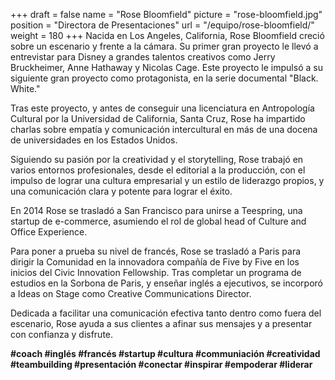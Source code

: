 +++
draft		= false
name		= "Rose Bloomfield"
picture		= "rose-bloomfield.jpg"
position 	= "Directora de Presentaciones"
url			= "/equipo/rose-bloomfield/"
weight		= 180
+++
Nacida en Los Angeles, California, Rose Bloomfield creció sobre un escenario y frente a la cámara. Su primer gran proyecto le llevó a entrevistar para Disney a grandes talentos creativos como Jerry Bruckheimer, Anne Hathaway y Nicolas Cage. Este proyecto le impulsó a su siguiente gran proyecto como protagonista, en la serie documental "Black. White."

Tras este proyecto, y antes de conseguir una licenciatura en Antropología Cultural por la Universidad de California, Santa Cruz, Rose ha impartido charlas sobre empatía y comunicación intercultural en más de una docena de universidades en los Estados Unidos.

Siguiendo su pasión por la creatividad y el storytelling, Rose trabajó en varios entornos profesionales, desde el editorial a la producción, con el impulso de lograr una cultura empresarial y un estilo de liderazgo propios, y una comunicación clara y potente para lograr el éxito.

En 2014 Rose se trasladó a San Francisco para unirse a Teespring, una startup de e-commerce, asumiendo el rol de  global head of Culture and Office Experience.

Para poner a prueba su nivel de francés, Rose se trasladó a Paris para dirigir la Comunidad en la innovadora compañía de Five by Five en los inicios del Civic Innovation Fellowship. Tras completar un programa de estudios en la Sorbona de Paris, y enseñar inglés a ejecutivos, se incorporó a Ideas on Stage como Creative Communications Director.

Dedicada a facilitar una comunicación efectiva tanto dentro como fuera del escenario, Rose ayuda a sus clientes a afinar sus mensajes y a presentar con confianza y disfrute.


<strong>#coach #inglés #francés #startup #cultura #communiación #creatividad #teambuilding #presentación #conectar #inspirar #empoderar #liderar</strong>